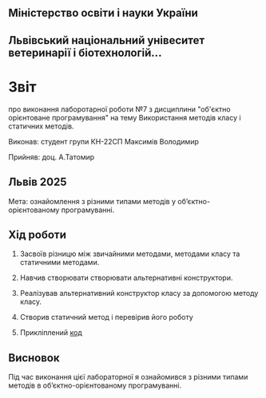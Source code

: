 ## Міністерство освіти і науки України

## Львівський національний унівеситет ветеринарії і біотехнологій...

# Звіт
про виконання лаборотарної роботи №7 з дисциплини "об'єктно орієнтоване програмування" на тему Використання методів класу і статичних методів.

Виконав: студент групи КН-22СП Максимів Володимир

Прийняв: доц. А.Татомир

## Львів 2025

Мета: ознайомлення з різними типами методів у об’єктно-орієнтованому програмуванні.

## Хід роботи

1. Засвоїв різницю між звичайними методами, методами класу та статичними методами.

2. Навчив створювати створювати альтернативні конструктори.

3. Реалізував альтернативний конструктор класу за допомогою методу класу.

4. Створив статичний метод і перевірив його роботу

5. Прикліплений [код](alfa1.py)


## Висновок
Під час виконання цієї лабораторної я ознайомився з різними типами методів в об’єктно-орієнтованому програмуванні.